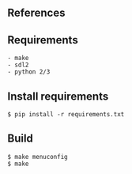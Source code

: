 ## References

## Requirements
	- make
	- sdl2
	- python 2/3

## Install requirements
~~~
$ pip install -r requirements.txt
~~~

## Build
~~~
$ make menuconfig
$ make
~~~
